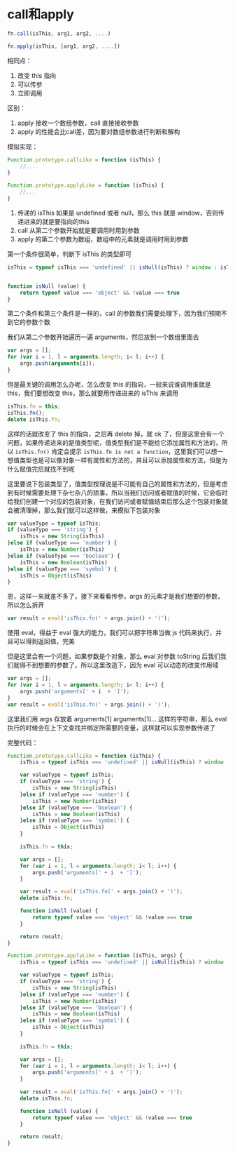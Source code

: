 # call和apply

```js
fn.call(isThis, arg1, arg2, ....)
```

```js
fn.apply(isThis, [arg1, arg2, ....])
```

相同点：

1. 改变 this 指向
2. 可以传参
3. 立即调用

区别：

1. apply 接收一个数组参数，call 直接接收参数
2. apply 的性能会比call差，因为要对数组参数进行判断和解构

模拟实现：

```js
Function.prototype.callLike = function (isThis) {
    //...
}

Function.prototype.applyLike = function (isThis) {
    //...
}
```

1. 传递的 isThis 如果是 undefined 或者 null，那么 this 就是 window，否则传递进来的就是要指向的this
2. call 从第二个参数开始就是要调用时用到参数
3. apply 的第二个参数为数组，数组中的元素就是调用时用到参数

第一个条件很简单，判断下 isThis 的类型即可

```js
isThis = typeof isThis === 'undefined' || isNull(isThis) ? window : isThis;


function isNull (value) {
    return typeof value === 'object' && !value === true
}
```

第二个条件和第三个条件是一样的，call 的参数我们需要处理下，因为我们预期不到它的参数个数

我们从第二个参数开始遍历一遍 arguments，然后放到一个数组里面去

```js
var args = [];
for (var i = 1, l = arguments.length; i< l; i++) {
    args.push(arguments[i]);
}
```

但是最关键的调用怎么办呢，怎么改变 this 的指向，一般来说谁调用谁就是 this，我们要想改变 this，那么就要用传递进来的 isThis 来调用

```js
isThis.fn = this;
isThis.fn();
delete isThis.fn;
```

这样的话就改变了 this 的指向，之后再 delete 掉，就 ok 了，但是这里会有一个问题，如果传递进来的是值类型呢，值类型我们是不能给它添加属性和方法的，所以 `isThis.fn()` 肯定会提示 `isThis.fn is not a function`，这里我们可以想一想值类型也是可以像对象一样有属性和方法的，并且可以添加属性和方法，但是为什么赋值完后就找不到呢

这里要说下包装类型了，值类型按理说是不可能有自己的属性和方法的，但是考虑到有时候需要处理下杂七杂八的琐事，所以当我们访问或者赋值的时候，它会临时给我们创建一个对应的包装对象，在我们访问或者赋值结束后那么这个包装对象就会被清理掉，那么我们就可以这样做，来模拟下包装对象

```js
var valueType = typeof isThis;
if (valueType === 'string') {
    isThis = new String(isThis)
}else if (valueType === 'number') {
    isThis = new Number(isThis)
}else if (valueType === 'boolean') {
    isThis = new Boolean(isThis)
}else if (valueType === 'symbol') {
    isThis = Object(isThis)
}
```

恩，这样一来就差不多了，接下来看看传参，args 的元素才是我们想要的参数，所以怎么拆开

```js
var result = eval('isThis.fn(' + args.join() + ')');
```

使用 eval，得益于 eval 强大的能力，我们可以把字符串当做 js 代码来执行，并且可以得到返回值，完美

但是这里会有一个问题，如果参数是个对象，那么 eval 对参数 toString 后我们我们就得不到想要的参数了，所以这里改造下，因为 eval 可以动态的改变作用域

```js
var args = [];
for (var i = 1, l = arguments.length; i< l; i++) {
    args.push('arguments[' + i  + ']');
}
var result = eval('isThis.fn(' + args.join() + ')');
```

这里我们用 args 存放着 arguments[1] arguments[1]... 这样的字符串，那么 eval 执行的时候会在上下文查找并绑定所需要的变量，这样就可以实现参数传递了

完整代码：

```js
Function.prototype.callLike = function (isThis) {
    isThis = typeof isThis === 'undefined' || isNull(isThis) ? window : isThis;

    var valueType = typeof isThis;
    if (valueType === 'string') {
        isThis = new String(isThis)
    }else if (valueType === 'number') {
        isThis = new Number(isThis)
    }else if (valueType === 'boolean') {
        isThis = new Boolean(isThis)
    }else if (valueType === 'symbol') {
        isThis = Object(isThis)
    }
    
    isThis.fn = this;

    var args = [];
    for (var i = 1, l = arguments.length; i< l; i++) {
        args.push('arguments[' + i  + ']');
    }

    var result = eval('isThis.fn(' + args.join() + ')');
    delete isThis.fn;

    function isNull (value) {
        return typeof value === 'object' && !value === true
    }

    return result;
}
```

```js
Function.prototype.applyLike = function (isThis, args) {
    isThis = typeof isThis === 'undefined' || isNull(isThis) ? window : isThis;

    var valueType = typeof isThis;
    if (valueType === 'string') {
        isThis = new String(isThis)
    }else if (valueType === 'number') {
        isThis = new Number(isThis)
    }else if (valueType === 'boolean') {
        isThis = new Boolean(isThis)
    }else if (valueType === 'symbol') {
        isThis = Object(isThis)
    }
    
    isThis.fn = this;

    var args = [];
    for (var i = 1, l = arguments.length; i< l; i++) {
        args.push('arguments[' + i  + ']');
    }
    
    var result = eval('isThis.fn(' + args.join() + ')');
    delete isThis.fn;

    function isNull (value) {
        return typeof value === 'object' && !value === true
    }

    return result;
}
```